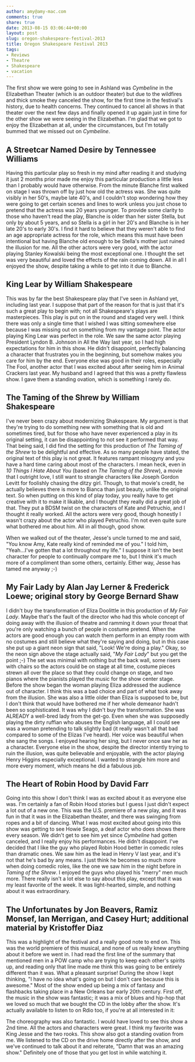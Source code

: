 ```yaml
---
author: amy@amy-mac.com
comments: true
share: true
date: 2013-08-15 03:06:44+00:00
layout: post
slug: oregon-shakespeare-festival-2013
title: Oregon Shakespeare Festival 2013
tags:
- Reviews
- Theatre
- Shakespeare
- vacation
---
```


The first show we were going to see in Ashland was _Cymbeline_ in the Elizabethan Theater (which is an outdoor theater) but due to the wildfires and thick smoke they canceled the show, for the first time in the festival's history, due to health concerns. They continued to cancel all shows in that theater over the next few days and finally opened it up again just in time for the other show we were seeing in the Elizabethan. I'm glad that we got to enjoy the Elizabethan at all, under the circumstances, but I'm totally bummed that we missed out on _Cymbeline_.


## A Streetcar Named Desire by Tennessee Williams


Having this particular play so fresh in my mind after reading it and studying it just 2 months prior made me enjoy this particular production a little less than I probably would have otherwise. From the minute Blanche first walked on stage I was thrown off by just how old the actress was. She was quite visibly in her 50's, maybe late 40's, and I couldn't stop wondering how they were going to get certain scenes and lines to work unless you just chose to pretend that the actress was 20 years younger. To provide some clarity to those who haven't read the play, Blanche is older than her sister Stella, but only by about 5 years, and so Stella is a girl in her 20's and Blanche is in her late 20's to early 30's. I find it hard to believe that they weren't able to find an age appropriate actress for the role, which means this must have been intentional but having Blanche old enough to be Stella's mother just ruined the illusion for me. All the other actors were very good, with the actor playing Stanley Kowalski being the most exceptional one. I thought the set was very beautiful and loved the effects of the rain coming down. All in all I enjoyed the show, despite taking a while to get into it due to Blanche.


## King Lear by William Shakespeare


This was by far the best Shakespeare play that I've seen in Ashland yet, including last year. I suppose that part of the reason for that is just that it's such a great play to begin with; not all Shakespeare's plays are masterpieces. This play is put on in the round and staged very well. I think there was only a single time that I wished I was sitting somewhere else because I was missing out on something from my vantage point. The actor playing King Lear was perfect in the role. We saw the same actor playing President Lyndon B. Johnson in All the Way last year, so I had high expectations for him in this show. He didn't disappoint, perfectly balancing a character that frustrates you in the beginning, but somehow makes you care for him by the end. Everyone else was good in their roles, especially The Fool, another actor that I was excited about after seeing him in Animal Crackers last year. My husband and I agreed that this was a pretty flawless show. I gave them a standing ovation, which is something I rarely do.


## The Taming of the Shrew by William Shakespeare


I've never been crazy about modernizing Shakespeare. My argument is that they're trying to do something new with something that is old and sometimes tired, but for those who have never experienced a play in its original setting, it can be disappointing to not see it performed that way. That being said, I did find the setting for this production of _The Taming of the Shrew_ to be delightful and effective. As so many people have stated, the original text of this play is not great. It features rampant misogyny and you have a hard time caring about most of the characters. I mean heck, even in _10 Things I Hate About You_ (based on _The Taming of the Shrew_), a movie that I outright love, I still want to strangle characters like Joseph Gordon Levitt for foolishly chasing the ditzy girl. Though, to that movie's credit, he actually believes there is more to Bianca than just beauty, unlike the original text. So when putting on this kind of play today, you really have to get creative with it to make it likable, and I thought they really did a great job of that. They put a BDSM twist on the characters of Kate and Petruchio, and I thought it really worked. All the actors were very good, though honestly I wasn't crazy about the actor who played Petruchio. I'm not even quite sure what bothered me about him. All in all though, good show.

When we walked out of the theater, Jesse's uncle turned to me and said, "You know Amy, Kate really kind of reminded me of you." I told him, "Yeah...I've gotten that a lot throughout my life." I suppose it isn't the best character for people to continually compare me to, but I think it's much more of a compliment than some others, certainly. Either way, Jesse has tamed me anyway ;-)


## My Fair Lady by Alan Jay Lerner & Frederick Loewe; original story by George Bernard Shaw


I didn't buy the transformation of Eliza Doolittle in this production of _My Fair Lady_. Maybe that's the fault of the director who had this whole concept of doing away with the illusion of theatre and ramming it down your throat that you're only watching a bunch of people in costume pretend. When the actors are good enough you can watch them perform in an empty room with no costumes and still believe what they're saying and doing, but in this case she put up a giant neon sign that said, "Look! We're doing a play." Okay, so the neon sign above the stage actually said, "_My Fair Lady_" but you get the point ;-) The set was minimal with nothing but the back wall, some risers with chairs so the actors could be on stage at all time, costume pieces strewn all over the place so that they could change on stage, and two pianos where the pianists played the music for the show center stage. Before the show began the woman playing Eliza addressed the audience out of character. I think this was a bad choice and part of what took away from the illusion. She was also a little older than Eliza is supposed to be, but I don't think that would have bothered me if her whole demeanor hadn't been so sophisticated. It was why I didn't buy the transformation. She was ALREADY a well-bred lady from the get-go. Even when she was supposedly playing the dirty ruffian who abuses the English language, all I could see was a woman pretending to talk slightly bad (it really wasn't all that bad compared to some of the Elizas I've heard). Her voice was beautiful when she sang the songs. I enjoyed hearing her sing, but I never once saw her as a character. Everyone else in the show, despite the director intently trying to ruin the illusion, was quite believable and enjoyable, with the actor playing Henry Higgins especially exceptional. I wanted to strangle him more and more every moment, which means he did a fabulous job.


## The Heart of Robin Hood by David Farr


Going into this show I don't think I was as excited about it as everyone else was. I'm certainly a fan of Robin Hood stories but I guess I just didn't expect a lot out of a new one. This was the U.S. premiere of a new play, and it was fun in that it was in the Elizabethan theater, and there was swinging from ropes and a bit of dancing. What I was most excited about going into this show was getting to see Howie Seago, a deaf actor who does shows there every season. We didn't get to see him yet since _Cymbeline_ had gotten canceled, and I really enjoy his performances. He didn't disappoint. I've decided that I like the guy who played Robin Hood better in comedic roles than dramatic ones. We saw him as the lead in Henry V last year, and it's not that he's bad by any means. I just think he becomes so much more when doing comedic roles, like the one we saw him in the night before in _Taming of the Shrew_. I enjoyed the guys who played his "merry" men much more. There really isn't a lot else to say about this play, except that it was my least favorite of the week. It was light-hearted, simple, and nothing about it was extraordinary.


## The Unfortunates by Jon Beavers, Ramiz Monsef, Ian Merrigan, and Casey Hurt; additional material by Kristoffer Diaz


This was a highlight of the festival and a really good note to end on. This was the world premiere of this musical, and none of us really knew anything about it before we went in. I had read the first line of the summary that mentioned men in a POW camp who are trying to keep each other's spirits up, and reading only that line made me think this was going to be entirely different than it was. What a pleasant surprise! During the show I kept thinking, "I have no idea what's going on but I don't care because this is awesome." Most of the show ended up being a mix of fantasy and flashbacks taking place in a New Orleans bar early 20th century. First off, the music in the show was fantastic; it was a mix of blues and hip-hop that we loved so much that we bought the CD in the lobby after the show. It's actually available to listen to on Rdio too, if you're at all interested in it:



The choreography was also fantastic. I would have loved to see this show a 2nd time. All the actors and characters were great. I think my favorite was King Jesse and the two rooks. This show also got a standing ovation from me. We listened to the CD on the drive home directly after the show, and we've continued to talk about it and reiterate, "Damn that was an amazing show." Definitely one of those that you get lost in while watching it.
